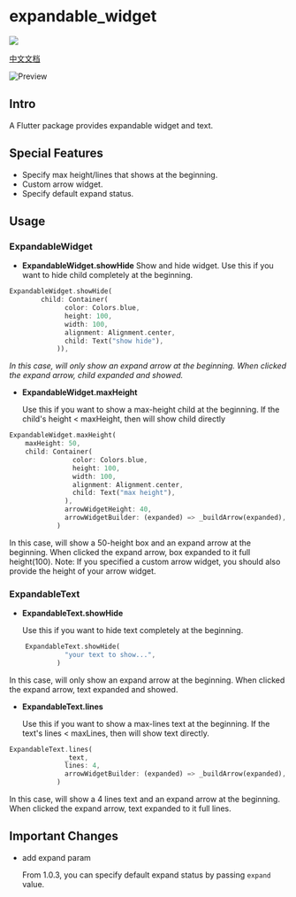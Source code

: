 # expandable_widget

<a href="https://pub.dev/packages/expandable_widget">
  <img src="https://img.shields.io/pub/v/expandable_widget.svg"/>
</a>

[中文文档](README_CH.md)

![Preview](example/preview/preview.gif)

## Intro

A Flutter package provides expandable widget and text.

## Special Features
* Specify max height/lines that shows at the beginning.
* Custom arrow widget.
* Specify default expand status.

## Usage

### ExpandableWidget
* **ExpandableWidget.showHide**
Show and hide widget.
Use this if you want to hide child completely at the beginning.
``` dart
ExpandableWidget.showHide(
        child: Container(
              color: Colors.blue,
              height: 100,
              width: 100,
              alignment: Alignment.center,
              child: Text("show hide"),
            )),
```
*In this case, will only show an expand arrow at the beginning. When clicked the expand arrow, child expanded and showed.*

* **ExpandableWidget.maxHeight**

    Use this if you want to show a max-height child at the beginning.
If the child's height < maxHeight, then will show child directly
``` dart 
ExpandableWidget.maxHeight(
    maxHeight: 50,
    child: Container(
                color: Colors.blue,
                height: 100,
                width: 100,
                alignment: Alignment.center,
                child: Text("max height"),
              ),
              arrowWidgetHeight: 40,
              arrowWidgetBuilder: (expanded) => _buildArrow(expanded),
            )
```
In this case, will show a 50-height box and an expand arrow at the beginning. When clicked the expand arrow, box expanded to it full height(100).
Note: If you specified a custom arrow widget, you should also provide the height of your arrow widget.

### ExpandableText

* **ExpandableText.showHide**

    Use this if you want to hide text completely at the beginning.
``` dart
    ExpandableText.showHide(
              "your text to show...",
            )
```
In this case, will only show an expand arrow at the beginning. When clicked the expand arrow, text expanded and showed.

* **ExpandableText.lines**

    Use this if you want to show a max-lines text at the beginning.
If the text's lines < maxLines, then will show text directly.
``` dart
ExpandableText.lines(
              _text,
              lines: 4,
              arrowWidgetBuilder: (expanded) => _buildArrow(expanded),
            )
```
In this case, will show a 4 lines text and an expand arrow at the beginning. When clicked the expand arrow, text expanded to it full lines.

## Important Changes

- add expand param

    From 1.0.3, you can specify default expand status by passing `expand` value.
